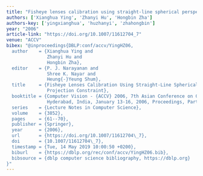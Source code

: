 ```yaml
---
title: "Fisheye lenses calibration using straight-line spherical perspective projection constraint"
authors: ['Xianghua Ying', 'Zhanyi Hu', 'Hongbin Zha']
authors-key: ['yingxianghua', 'huzhanyi', 'zhahongbin']
year: "2006"
article-link: "https://doi.org/10.1007/11612704_7"
venue: "ACCV"
bibex: "@inproceedings{DBLP:conf/accv/YingHZ06,
  author    = {Xianghua Ying and
               Zhanyi Hu and
               Hongbin Zha},
  editor    = {P. J. Narayanan and
               Shree K. Nayar and
               Heung{-}Yeung Shum},
  title     = {Fisheye Lenses Calibration Using Straight-Line Spherical Perspective
               Projection Constraint},
  booktitle = {Computer Vision - {ACCV} 2006, 7th Asian Conference on Computer Vision,
               Hyderabad, India, January 13-16, 2006, Proceedings, Part {II}},
  series    = {Lecture Notes in Computer Science},
  volume    = {3852},
  pages     = {61--70},
  publisher = {Springer},
  year      = {2006},
  url       = {https://doi.org/10.1007/11612704\_7},
  doi       = {10.1007/11612704\_7},
  timestamp = {Tue, 14 May 2019 10:00:50 +0200},
  biburl    = {https://dblp.org/rec/conf/accv/YingHZ06.bib},
  bibsource = {dblp computer science bibliography, https://dblp.org}
}"
---
```


